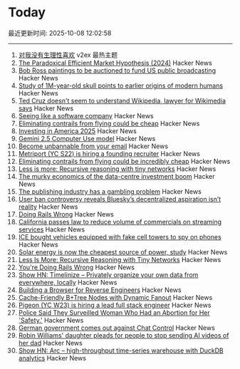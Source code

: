 # Today

最近更新时间: 2025-10-08 12:02:58

--- 
1. [对我没有生理性喜欢](https://www.v2ex.com/t/1163666) v2ex 最热主题
2. [The Paradoxical Efficient Market Hypothesis (2024)](https://3quarksdaily.com/3quarksdaily/2024/09/the-paradoxical-efficient-market-hypothesis.html) Hacker News
3. [Bob Ross paintings to be auctioned to fund US public broadcasting](https://www.bbc.com/news/articles/cly10275v5zo) Hacker News
4. [Study of 1M-year-old skull points to earlier origins of modern humans](https://www.theguardian.com/science/2025/sep/25/study-of-1m-year-old-skull-points-to-earlier-origins-of-modern-humans) Hacker News
5. [Ted Cruz doesn't seem to understand Wikipedia, lawyer for Wikimedia says](https://arstechnica.com/tech-policy/2025/10/wikipedia-rebuts-ted-cruz-attack-says-cruz-just-doesnt-understand-the-site/) Hacker News
6. [Seeing like a software company](https://www.seangoedecke.com/seeing-like-a-software-company/) Hacker News
7. [Eliminating contrails from flying could be cheap](https://www.sustainabilitybynumbers.com/p/eliminating-contrails) Hacker News
8. [Investing in America 2025](https://blog.google/inside-google/company-announcements/investing-in-america-2025/) Hacker News
9. [Gemini 2.5 Computer Use model](https://blog.google/technology/google-deepmind/gemini-computer-use-model/) Hacker News
10. [Become unbannable from your email](https://karboosx.net/post/PJOveGVa/become-unbannable-from-your-emailgmail) Hacker News
11. [Metriport (YC S22) is hiring a founding recruiter](https://www.ycombinator.com/companies/metriport/jobs/uq6CuhA-founding-recruiter) Hacker News
12. [Eliminating contrails from flying could be incredibly cheap](https://www.sustainabilitybynumbers.com/p/eliminating-contrails) Hacker News
13. [Less is more: Recursive reasoning with tiny networks](https://alexiajm.github.io/2025/09/29/tiny_recursive_models.html) Hacker News
14. [The murky economics of the data-centre investment boom](https://www.economist.com/business/2025/09/30/the-murky-economics-of-the-data-centre-investment-boom) Hacker News
15. [The publishing industry has a gambling problem](https://thewalrus.ca/the-publishing-industry-has-a-gambling-problem/) Hacker News
16. [User ban controversy reveals Bluesky’s decentralized aspiration isn’t reality](https://plus.flux.community/p/banning-controversy-reveals-blueskys) Hacker News
17. [Doing Rails Wrong](https://www.bananacurvingmachine.com/articles/you-re-doing-rails-wrong) Hacker News
18. [California passes law to reduce volume of commercials on streaming services](https://www.gov.ca.gov/2025/10/06/no-more-loud-commercials-governor-newsom-signs-sb-576/) Hacker News
19. [ICE bought vehicles equipped with fake cell towers to spy on phones](https://techcrunch.com/2025/10/07/ice-bought-vehicles-equipped-with-fake-cell-towers-to-spy-on-phones/) Hacker News
20. [Solar energy is now the cheapest source of power, study](https://www.surrey.ac.uk/news/solar-energy-now-worlds-cheapest-source-power-surrey-study-finds) Hacker News
21. [Less Is More: Recursive Reasoning with Tiny Networks](https://arxiv.org/abs/2510.04871) Hacker News
22. [You're Doing Rails Wrong](https://www.bananacurvingmachine.com/articles/you-re-doing-rails-wrong) Hacker News
23. [Show HN: Timelinize – Privately organize your own data from everywhere, locally](https://timelinize.com) Hacker News
24. [Building a Browser for Reverse Engineers](https://nullpt.rs/reverse-engineering-browser) Hacker News
25. [Cache-Friendly B+Tree Nodes with Dynamic Fanout](https://jacobsherin.com/posts/2025-08-18-bplustree-struct-hack/) Hacker News
26. [Pigeon (YC W23) is hiring a lead full stack engineer](https://www.ycombinator.com/companies/pigeon/jobs/sjuJOg3-lead-full-stack-software-engineer-remote-us) Hacker News
27. [Police Said They Surveilled Woman Who Had an Abortion for Her 'Safety.'](https://www.404media.co/police-said-they-surveilled-woman-who-had-an-abortion-for-her-safety-court-records-show-they-considered-charging-her-with-a-crime/) Hacker News
28. [German government comes out against Chat Control](https://xcancel.com/paddi_hansen/status/1975595307800142205) Hacker News
29. [Robin Williams' daughter pleads for people to stop sending AI videos of her dad](https://www.bbc.co.uk/news/articles/c0r0erqk18jo) Hacker News
30. [Show HN: Arc – high-throughput time-series warehouse with DuckDB analytics](https://github.com/Basekick-Labs/arc) Hacker News
